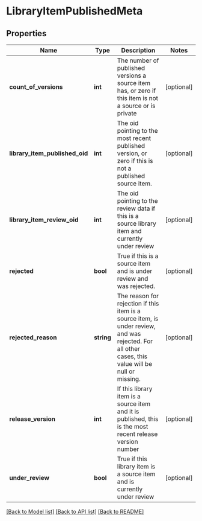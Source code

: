 # LibraryItemPublishedMeta

## Properties
Name | Type | Description | Notes
------------ | ------------- | ------------- | -------------
**count_of_versions** | **int** | The number of published versions a source item has, or zero if this item is not a source or is private | [optional] 
**library_item_published_oid** | **int** | The oid pointing to the most recent published version, or zero if this is not a published source item. | [optional] 
**library_item_review_oid** | **int** | The oid pointing to the review data if this is a source library item and currently under review | [optional] 
**rejected** | **bool** | True if this is a source item and is under review and was rejected. | [optional] 
**rejected_reason** | **string** | The reason for rejection if this item is a source item, is under review, and was rejected.  For all other cases, this value will be null or missing. | [optional] 
**release_version** | **int** | If this library item is a source item and it is published, this is the most recent release version number | [optional] 
**under_review** | **bool** | True if this library item is a source item and is currently under review | [optional] 

[[Back to Model list]](../README.md#documentation-for-models) [[Back to API list]](../README.md#documentation-for-api-endpoints) [[Back to README]](../README.md)



